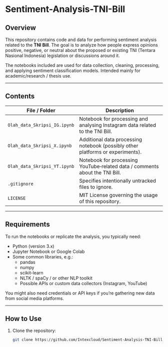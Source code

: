 # Sentiment-Analysis-TNI-Bill

## Overview

This repository contains code and data for performing sentiment analysis related to the **TNI Bill**. The goal is to analyze how people express opinions positive, negative, or neutral about the proposed or existing TNI (Tentara Nasional Indonesia) legislation or discussions around it.

The notebooks included are used for data collection, cleaning, processing, and applying sentiment classification models. Intended mainly for academic/research / thesis use.

---

## Contents

| File / Folder | Description |
|---------------|-------------|
| `Olah_data_Skripsi_IG.ipynb` | Notebook for processing and analysing Instagram data related to the TNI Bill. |
| `Olah_data_Skripsi_X.ipynb` | Additional data processing notebook (possibly other platforms or experiments). |
| `Olah_data_Skripsi_YT.ipynb` | Notebook for processing YouTube‐related data / comments about the TNI Bill. |
| `.gitignore` | Specifies intentionally untracked files to ignore. |
| `LICENSE` | MIT License governing the usage of this repository. |

---

## Requirements

To run the notebooks or replicate the analysis, you typically need:

- Python (version 3.x)  
- Jupyter Notebook or Google Colab
- Some common libraries, e.g.:
  - pandas  
  - numpy  
  - scikit-learn  
  - NLTK / spaCy / or other NLP toolkit  
  - Possible APIs or custom data collectors (Instagram, YouTube)  

You might also need credentials or API keys if you’re gathering new data from social media platforms.

---

## How to Use

1. Clone the repository:  
   ```bash
   git clone https://github.com/Intexcloud/Sentiment-Analysis-TNI-Bill.git
